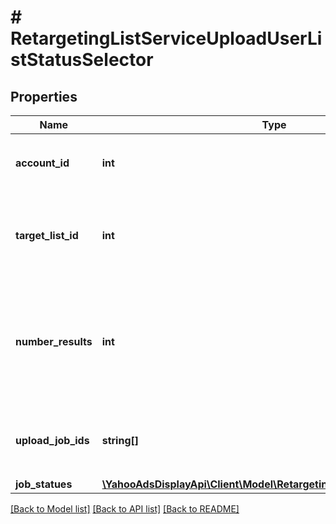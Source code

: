 # # RetargetingListServiceUploadUserListStatusSelector

## Properties

Name | Type | Description | Notes
------------ | ------------- | ------------- | -------------
**account_id** | **int** | &lt;div lang&#x3D;\&quot;ja\&quot;&gt;アカウントIDです。&lt;/div&gt; &lt;div lang&#x3D;\&quot;en\&quot;&gt;Account ID.&lt;/div&gt; |
**target_list_id** | **int** | &lt;div lang&#x3D;\&quot;ja\&quot;&gt;カスタムオーディエンスのターゲットリストIDです。&lt;/div&gt; &lt;div lang&#x3D;\&quot;en\&quot;&gt;Target list ID of custom audience.&lt;/div&gt; |
**number_results** | **int** | &lt;div lang&#x3D;\&quot;ja\&quot;&gt;ページの最大件数です。このフィールドは、1以上を指定する必要があります。&lt;/div&gt; &lt;div lang&#x3D;\&quot;en\&quot;&gt;Maximum number of results to return in this page. This field must be greater than or equal to 1.&lt;/div&gt; | [optional] [default to 10]
**upload_job_ids** | **string[]** | &lt;div lang&#x3D;\&quot;ja\&quot;&gt;アップロードジョブIDです。&lt;/div&gt; &lt;div lang&#x3D;\&quot;en\&quot;&gt;Upload job ID.&lt;/div&gt; | [optional]
**job_statues** | [**\YahooAdsDisplayApi\Client\Model\RetargetingListServiceJobStatus[]**](RetargetingListServiceJobStatus.md) |  | [optional]

[[Back to Model list]](../../README.md#models) [[Back to API list]](../../README.md#endpoints) [[Back to README]](../../README.md)
